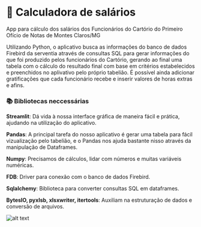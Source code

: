 # :scroll: Calculadora de salários
App para cálculo dos salários dos Funcionários do Cartório do Primeiro Ofício de Notas de Montes Claros/MG

Utilizando Python, o aplicativo busca as informações do banco de dados Firebird da serventia através de consultas SQL para gerar informações do que foi produzido pelos funcionários do Cartório, gerando ao final uma tabela com o cálculo do resultado final com base em critérios estabelecidos e preenchidos no aplivativo pelo próprio tabelião. É possível ainda adicionar gratificações que cada funcionário recebe e inserir valores de horas extras e afins.

### :books: Bibliotecas neccessárias

**Streamlit**: Dá vida à nossa interface gráfica de maneira fácil e prática, ajudando na utilização do aplicativo. 

**Pandas**: A principal tarefa do nosso aplicativo é gerar uma tabela para fácil vizualização pelo tabelião, e o Pandas nos ajuda bastante nisso através da manipulação de Dataframes.

**Numpy**: Precisamos de cálculos, lidar com números e muitas variáveis numéricas.

**FDB**: Driver para conexão com o banco de dados Firebird.

**Sqlalchemy**: Biblioteca para converter consultas SQL em dataframes.

**BytesIO, pyxlsb, xlsxwriter, itertools**: Auxiliam na estruturação de dados e conversão de arquivos.

![alt text](https://github.com/eliodmsr/CartProductivity/blob/main/Print.png?raw=true)
